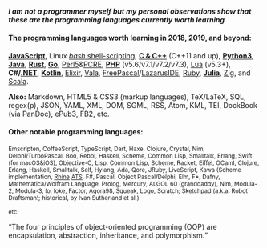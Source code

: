 #### _I am not a programmer myself but my personal observations show that these are the programming languages currently worth learning_

#### The programming languages worth learning in 2018, 2019, and beyond:

**[JavaScript](https://developer.mozilla.org/en-US/docs/Web/JavaScript)**, Linux [*bash* shell-scripting](https://en.wikibooks.org/wiki/Bash_Shell_Scripting), **[C & C++](cppreference.com)** (C++11 and up), **[Python3](https://www.python.org/)**, **[Java](https://jdk.java.net/11/)**, **[Rust](https://www.rust-lang.org)**, **[Go](https://golang.org)**, [Perl5](https://www.perl.org/)&[PCRE](https://www.pcre.org/), **[PHP](http://php.net/)** (v5.6/v7.1/v7.2/v7.3), [Lua](https://www.lua.org/) (v5.3+), **C#/[.NET](https://dotnet.microsoft.com/)**, **[Kotlin](http://kotlinlang.org)**, [Elixir](https://elixir-lang.org/), [Vala](https://en.wikipedia.org/wiki/Vala_(programming_language)), [FreePascal](https://www.freepascal.org/)/[LazarusIDE](https://www.lazarus-ide.org/), [Ruby](https://www.ruby-lang.org/bg/), **[Julia](https://julialang.org/)**, [Zig](https://ziglang.org/), and [Scala](https://www.scala-lang.org/).

**Also:** Markdown, HTML5 & CSS3 (markup languages), TeX/LaTeX, SQL, regex(p), JSON, YAML, XML, DOM, SGML, RSS, Atom, KML, TEI, DockBook (via PanDoc), ePub3, FB2, etc.

#### Other notable programming languages:
<small>Emscripten, CoffeeScript, TypeScript, Dart, Haxe, Clojure, Crystal, Nim, Delphi/TurboPascal, Boo, Rebol, Haskell, Scheme, Common Lisp, Smalltalk, Erlang, 
Swift (for macOS&iOS), Objective-C, Lisp, Common Lisp, Scheme, Racket, Eiffel, OCaml, Clojure, Erlang, Haskell, Smalltalk, Self, 
Hylang, Ada, Qore, JRuby, LiveScript, Kawa (Scheme implementation, [Rhine](https://github.com/artagnon/rhine-ml)
 [ATS](http://www.ats-lang.org), F#,
Pascal, Object Pascal/Delphi, Elm, F*, Dafny, Mathematica/Wolfram Language, Prolog, Mercury, ALGOL 60 (granddaddy), Nim, Modula-2, Modula-3, Io, Ioke, Factor, Agora98, Squeak, Logo, Scratch; Sketchpad (a.k.a. Robot Draftsman!; historical, by Ivan Sutherland et al.).


etc.</small>

<q>The four principles of object-oriented programming (OOP) are encapsulation, abstraction, inheritance, and polymorphism.</q>
